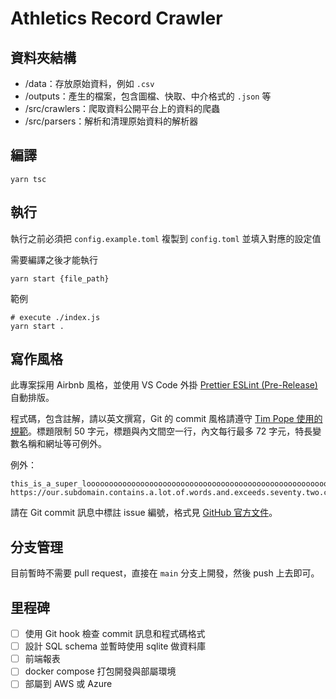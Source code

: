 # Athletics Record Crawler

## 資料夾結構

- /data：存放原始資料，例如 `.csv`
- /outputs：產生的檔案，包含圖檔、快取、中介格式的 `.json` 等
- /src/crawlers：爬取資料公開平台上的資料的爬蟲
- /src/parsers：解析和清理原始資料的解析器

## 編譯

```
yarn tsc
```

## 執行

執行之前必須把 `config.example.toml` 複製到 `config.toml` 並填入對應的設定值

需要編譯之後才能執行

```
yarn start {file_path}
```

範例

```
# execute ./index.js
yarn start .
```
## 寫作風格

此專案採用 Airbnb 風格，並使用 VS Code 外掛 [Prettier ESLint (Pre-Release)](https://marketplace.visualstudio.com/items?itemName=rvest.vs-code-prettier-eslint) 自動排版。

程式碼，包含註解，請以英文撰寫，Git 的 commit 風格請遵守 [Tim Pope 使用的規範](https://tbaggery.com/2008/04/19/a-note-about-git-commit-messages.html)。標題限制 50 字元，標題與內文間空一行，內文每行最多 72 字元，特長變數名稱和網址等可例外。

例外：
```
this_is_a_super_looooooooooooooooooooooooooooooooooooooooooooooooooooooooong_variable
https://our.subdomain.contains.a.lot.of.words.and.exceeds.seventy.two.characters.fmra.org/
```

請在 Git commit 訊息中標註 issue 編號，格式見 [GitHub 官方文件](https://docs.github.com/en/get-started/writing-on-github/working-with-advanced-formatting/autolinked-references-and-urls#issues-and-pull-requests)。

## 分支管理

目前暫時不需要 pull request，直接在 `main` 分支上開發，然後 push 上去即可。

## 里程碑

- [ ] 使用 Git hook 檢查 commit 訊息和程式碼格式
- [ ] 設計 SQL schema 並暫時使用 sqlite 做資料庫
- [ ] 前端報表
- [ ] docker compose 打包開發與部屬環境
- [ ] 部屬到 AWS 或 Azure
